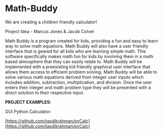 # Math-Buddy
We are creating a children friendly calculator!

Project Idea - Marcus Jones &amp; Jacob Colver

Math Buddy is a program created for kids, providing a fun and easy to learn way to solve math equations. Math Buddy will also have a user friendly interface that is geared for all kids who are learning simple math. This software specifically makes math fun for kids by involving them in a math based atmosphere that they can easily relate to. Math Buddy will be implemented with a preexisting kid friendly graphical user interface that allows them access to efficient problem solving. Math Buddy will be able to solve various math equations derived from integer user inputs which includes addition, subtraction, multiplication, and division. Once the user enters their integer and math problem type they will be presented with a direct solution to their respective input.

**PROJECT EXAMPLES:**

GUI Python Calculator:

[https://github.com/tasdikrahman/pyCalc](https://github.com/tasdikrahman/pyCalc)

